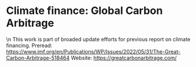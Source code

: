 # Climate finance: Global Carbon Arbitrage

\n This work is part of broaded update efforts for previous report on climate financing.
Preread: https://www.imf.org/en/Publications/WP/Issues/2022/05/31/The-Great-Carbon-Arbitrage-518464
Website: https://greatcarbonarbitrage.com/
